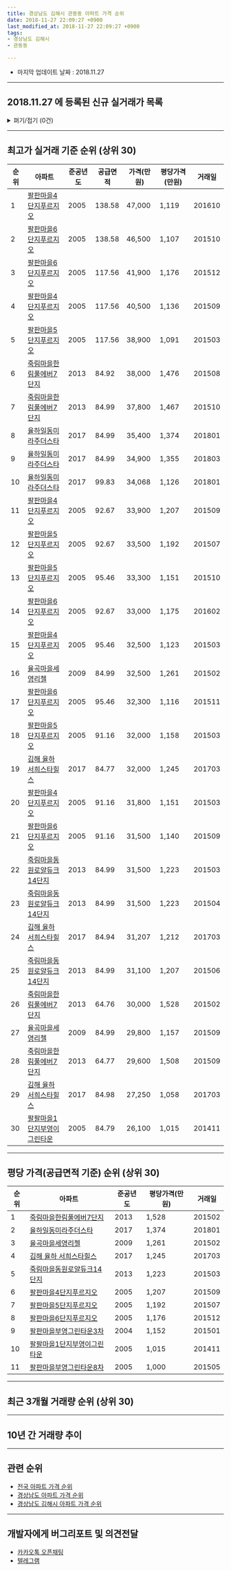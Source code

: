 ```yaml
---
title: 경상남도 김해시 관동동 아파트 가격 순위
date: 2018-11-27 22:09:27 +0900
last_modified_at: 2018-11-27 22:09:27 +0900
tags:
- 경상남도 김해시
- 관동동

---
```


* 마지막 업데이트 날짜 : 2018.11.27

---

## 2018.11.27 에 등록된 신규 실거래가 목록

<details>
<summary>펴기/접기 (0건)</summary>
<div markdown="1">

|아파트|준공년도|공급면적|가격(만원)|평당가격(만원)|거래일|
|---|---|---|---|---|---|
|없음||||||


</div>
</details>

---

## 최고가 실거래 기준 순위 (상위 30)


|순위|아파트|준공년도|공급면적|가격(만원)|평당가격(만원)|거래일|
|---|---|---|---|---|---|---|
|1|[팔판마을4단지푸르지오](https://search.naver.com/search.naver?query=%EA%B2%BD%EC%83%81%EB%82%A8%EB%8F%84+%EA%B9%80%ED%95%B4%EC%8B%9C+%EA%B4%80%EB%8F%99%EB%8F%99+%ED%8C%94%ED%8C%90%EB%A7%88%EC%9D%844%EB%8B%A8%EC%A7%80%ED%91%B8%EB%A5%B4%EC%A7%80%EC%98%A4)|2005|138.58|47,000|1,119|201610|
|2|[팔판마을6단지푸르지오](https://search.naver.com/search.naver?query=%EA%B2%BD%EC%83%81%EB%82%A8%EB%8F%84+%EA%B9%80%ED%95%B4%EC%8B%9C+%EA%B4%80%EB%8F%99%EB%8F%99+%ED%8C%94%ED%8C%90%EB%A7%88%EC%9D%846%EB%8B%A8%EC%A7%80%ED%91%B8%EB%A5%B4%EC%A7%80%EC%98%A4)|2005|138.58|46,500|1,107|201510|
|3|[팔판마을6단지푸르지오](https://search.naver.com/search.naver?query=%EA%B2%BD%EC%83%81%EB%82%A8%EB%8F%84+%EA%B9%80%ED%95%B4%EC%8B%9C+%EA%B4%80%EB%8F%99%EB%8F%99+%ED%8C%94%ED%8C%90%EB%A7%88%EC%9D%846%EB%8B%A8%EC%A7%80%ED%91%B8%EB%A5%B4%EC%A7%80%EC%98%A4)|2005|117.56|41,900|1,176|201512|
|4|[팔판마을4단지푸르지오](https://search.naver.com/search.naver?query=%EA%B2%BD%EC%83%81%EB%82%A8%EB%8F%84+%EA%B9%80%ED%95%B4%EC%8B%9C+%EA%B4%80%EB%8F%99%EB%8F%99+%ED%8C%94%ED%8C%90%EB%A7%88%EC%9D%844%EB%8B%A8%EC%A7%80%ED%91%B8%EB%A5%B4%EC%A7%80%EC%98%A4)|2005|117.56|40,500|1,136|201509|
|5|[팔판마을5단지푸르지오](https://search.naver.com/search.naver?query=%EA%B2%BD%EC%83%81%EB%82%A8%EB%8F%84+%EA%B9%80%ED%95%B4%EC%8B%9C+%EA%B4%80%EB%8F%99%EB%8F%99+%ED%8C%94%ED%8C%90%EB%A7%88%EC%9D%845%EB%8B%A8%EC%A7%80%ED%91%B8%EB%A5%B4%EC%A7%80%EC%98%A4)|2005|117.56|38,900|1,091|201503|
|6|[죽림마을한림풀에버7단지](https://search.naver.com/search.naver?query=%EA%B2%BD%EC%83%81%EB%82%A8%EB%8F%84+%EA%B9%80%ED%95%B4%EC%8B%9C+%EA%B4%80%EB%8F%99%EB%8F%99+%EC%A3%BD%EB%A6%BC%EB%A7%88%EC%9D%84%ED%95%9C%EB%A6%BC%ED%92%80%EC%97%90%EB%B2%847%EB%8B%A8%EC%A7%80)|2013|84.92|38,000|1,476|201508|
|7|[죽림마을한림풀에버7단지](https://search.naver.com/search.naver?query=%EA%B2%BD%EC%83%81%EB%82%A8%EB%8F%84+%EA%B9%80%ED%95%B4%EC%8B%9C+%EA%B4%80%EB%8F%99%EB%8F%99+%EC%A3%BD%EB%A6%BC%EB%A7%88%EC%9D%84%ED%95%9C%EB%A6%BC%ED%92%80%EC%97%90%EB%B2%847%EB%8B%A8%EC%A7%80)|2013|84.99|37,800|1,467|201510|
|8|[율하일동미라주더스타](https://search.naver.com/search.naver?query=%EA%B2%BD%EC%83%81%EB%82%A8%EB%8F%84+%EA%B9%80%ED%95%B4%EC%8B%9C+%EA%B4%80%EB%8F%99%EB%8F%99+%EC%9C%A8%ED%95%98%EC%9D%BC%EB%8F%99%EB%AF%B8%EB%9D%BC%EC%A3%BC%EB%8D%94%EC%8A%A4%ED%83%80)|2017|84.99|35,400|1,374|201801|
|9|[율하일동미라주더스타](https://search.naver.com/search.naver?query=%EA%B2%BD%EC%83%81%EB%82%A8%EB%8F%84+%EA%B9%80%ED%95%B4%EC%8B%9C+%EA%B4%80%EB%8F%99%EB%8F%99+%EC%9C%A8%ED%95%98%EC%9D%BC%EB%8F%99%EB%AF%B8%EB%9D%BC%EC%A3%BC%EB%8D%94%EC%8A%A4%ED%83%80)|2017|84.99|34,900|1,355|201803|
|10|[율하일동미라주더스타](https://search.naver.com/search.naver?query=%EA%B2%BD%EC%83%81%EB%82%A8%EB%8F%84+%EA%B9%80%ED%95%B4%EC%8B%9C+%EA%B4%80%EB%8F%99%EB%8F%99+%EC%9C%A8%ED%95%98%EC%9D%BC%EB%8F%99%EB%AF%B8%EB%9D%BC%EC%A3%BC%EB%8D%94%EC%8A%A4%ED%83%80)|2017|99.83|34,068|1,126|201801|
|11|[팔판마을4단지푸르지오](https://search.naver.com/search.naver?query=%EA%B2%BD%EC%83%81%EB%82%A8%EB%8F%84+%EA%B9%80%ED%95%B4%EC%8B%9C+%EA%B4%80%EB%8F%99%EB%8F%99+%ED%8C%94%ED%8C%90%EB%A7%88%EC%9D%844%EB%8B%A8%EC%A7%80%ED%91%B8%EB%A5%B4%EC%A7%80%EC%98%A4)|2005|92.67|33,900|1,207|201509|
|12|[팔판마을5단지푸르지오](https://search.naver.com/search.naver?query=%EA%B2%BD%EC%83%81%EB%82%A8%EB%8F%84+%EA%B9%80%ED%95%B4%EC%8B%9C+%EA%B4%80%EB%8F%99%EB%8F%99+%ED%8C%94%ED%8C%90%EB%A7%88%EC%9D%845%EB%8B%A8%EC%A7%80%ED%91%B8%EB%A5%B4%EC%A7%80%EC%98%A4)|2005|92.67|33,500|1,192|201507|
|13|[팔판마을5단지푸르지오](https://search.naver.com/search.naver?query=%EA%B2%BD%EC%83%81%EB%82%A8%EB%8F%84+%EA%B9%80%ED%95%B4%EC%8B%9C+%EA%B4%80%EB%8F%99%EB%8F%99+%ED%8C%94%ED%8C%90%EB%A7%88%EC%9D%845%EB%8B%A8%EC%A7%80%ED%91%B8%EB%A5%B4%EC%A7%80%EC%98%A4)|2005|95.46|33,300|1,151|201510|
|14|[팔판마을6단지푸르지오](https://search.naver.com/search.naver?query=%EA%B2%BD%EC%83%81%EB%82%A8%EB%8F%84+%EA%B9%80%ED%95%B4%EC%8B%9C+%EA%B4%80%EB%8F%99%EB%8F%99+%ED%8C%94%ED%8C%90%EB%A7%88%EC%9D%846%EB%8B%A8%EC%A7%80%ED%91%B8%EB%A5%B4%EC%A7%80%EC%98%A4)|2005|92.67|33,000|1,175|201602|
|15|[팔판마을4단지푸르지오](https://search.naver.com/search.naver?query=%EA%B2%BD%EC%83%81%EB%82%A8%EB%8F%84+%EA%B9%80%ED%95%B4%EC%8B%9C+%EA%B4%80%EB%8F%99%EB%8F%99+%ED%8C%94%ED%8C%90%EB%A7%88%EC%9D%844%EB%8B%A8%EC%A7%80%ED%91%B8%EB%A5%B4%EC%A7%80%EC%98%A4)|2005|95.46|32,500|1,123|201503|
|16|[율곡마을세영리첼](https://search.naver.com/search.naver?query=%EA%B2%BD%EC%83%81%EB%82%A8%EB%8F%84+%EA%B9%80%ED%95%B4%EC%8B%9C+%EA%B4%80%EB%8F%99%EB%8F%99+%EC%9C%A8%EA%B3%A1%EB%A7%88%EC%9D%84%EC%84%B8%EC%98%81%EB%A6%AC%EC%B2%BC)|2009|84.99|32,500|1,261|201502|
|17|[팔판마을6단지푸르지오](https://search.naver.com/search.naver?query=%EA%B2%BD%EC%83%81%EB%82%A8%EB%8F%84+%EA%B9%80%ED%95%B4%EC%8B%9C+%EA%B4%80%EB%8F%99%EB%8F%99+%ED%8C%94%ED%8C%90%EB%A7%88%EC%9D%846%EB%8B%A8%EC%A7%80%ED%91%B8%EB%A5%B4%EC%A7%80%EC%98%A4)|2005|95.46|32,300|1,116|201511|
|18|[팔판마을5단지푸르지오](https://search.naver.com/search.naver?query=%EA%B2%BD%EC%83%81%EB%82%A8%EB%8F%84+%EA%B9%80%ED%95%B4%EC%8B%9C+%EA%B4%80%EB%8F%99%EB%8F%99+%ED%8C%94%ED%8C%90%EB%A7%88%EC%9D%845%EB%8B%A8%EC%A7%80%ED%91%B8%EB%A5%B4%EC%A7%80%EC%98%A4)|2005|91.16|32,000|1,158|201503|
|19|[김해 율하 서희스타힐스](https://search.naver.com/search.naver?query=%EA%B2%BD%EC%83%81%EB%82%A8%EB%8F%84+%EA%B9%80%ED%95%B4%EC%8B%9C+%EA%B4%80%EB%8F%99%EB%8F%99+%EA%B9%80%ED%95%B4+%EC%9C%A8%ED%95%98+%EC%84%9C%ED%9D%AC%EC%8A%A4%ED%83%80%ED%9E%90%EC%8A%A4)|2017|84.77|32,000|1,245|201703|
|20|[팔판마을4단지푸르지오](https://search.naver.com/search.naver?query=%EA%B2%BD%EC%83%81%EB%82%A8%EB%8F%84+%EA%B9%80%ED%95%B4%EC%8B%9C+%EA%B4%80%EB%8F%99%EB%8F%99+%ED%8C%94%ED%8C%90%EB%A7%88%EC%9D%844%EB%8B%A8%EC%A7%80%ED%91%B8%EB%A5%B4%EC%A7%80%EC%98%A4)|2005|91.16|31,800|1,151|201503|
|21|[팔판마을6단지푸르지오](https://search.naver.com/search.naver?query=%EA%B2%BD%EC%83%81%EB%82%A8%EB%8F%84+%EA%B9%80%ED%95%B4%EC%8B%9C+%EA%B4%80%EB%8F%99%EB%8F%99+%ED%8C%94%ED%8C%90%EB%A7%88%EC%9D%846%EB%8B%A8%EC%A7%80%ED%91%B8%EB%A5%B4%EC%A7%80%EC%98%A4)|2005|91.16|31,500|1,140|201509|
|22|[죽림마을동원로얄듀크14단지](https://search.naver.com/search.naver?query=%EA%B2%BD%EC%83%81%EB%82%A8%EB%8F%84+%EA%B9%80%ED%95%B4%EC%8B%9C+%EA%B4%80%EB%8F%99%EB%8F%99+%EC%A3%BD%EB%A6%BC%EB%A7%88%EC%9D%84%EB%8F%99%EC%9B%90%EB%A1%9C%EC%96%84%EB%93%80%ED%81%AC14%EB%8B%A8%EC%A7%80)|2013|84.99|31,500|1,223|201503|
|23|[죽림마을동원로얄듀크14단지](https://search.naver.com/search.naver?query=%EA%B2%BD%EC%83%81%EB%82%A8%EB%8F%84+%EA%B9%80%ED%95%B4%EC%8B%9C+%EA%B4%80%EB%8F%99%EB%8F%99+%EC%A3%BD%EB%A6%BC%EB%A7%88%EC%9D%84%EB%8F%99%EC%9B%90%EB%A1%9C%EC%96%84%EB%93%80%ED%81%AC14%EB%8B%A8%EC%A7%80)|2013|84.99|31,500|1,223|201504|
|24|[김해 율하 서희스타힐스](https://search.naver.com/search.naver?query=%EA%B2%BD%EC%83%81%EB%82%A8%EB%8F%84+%EA%B9%80%ED%95%B4%EC%8B%9C+%EA%B4%80%EB%8F%99%EB%8F%99+%EA%B9%80%ED%95%B4+%EC%9C%A8%ED%95%98+%EC%84%9C%ED%9D%AC%EC%8A%A4%ED%83%80%ED%9E%90%EC%8A%A4)|2017|84.94|31,207|1,212|201703|
|25|[죽림마을동원로얄듀크14단지](https://search.naver.com/search.naver?query=%EA%B2%BD%EC%83%81%EB%82%A8%EB%8F%84+%EA%B9%80%ED%95%B4%EC%8B%9C+%EA%B4%80%EB%8F%99%EB%8F%99+%EC%A3%BD%EB%A6%BC%EB%A7%88%EC%9D%84%EB%8F%99%EC%9B%90%EB%A1%9C%EC%96%84%EB%93%80%ED%81%AC14%EB%8B%A8%EC%A7%80)|2013|84.99|31,100|1,207|201506|
|26|[죽림마을한림풀에버7단지](https://search.naver.com/search.naver?query=%EA%B2%BD%EC%83%81%EB%82%A8%EB%8F%84+%EA%B9%80%ED%95%B4%EC%8B%9C+%EA%B4%80%EB%8F%99%EB%8F%99+%EC%A3%BD%EB%A6%BC%EB%A7%88%EC%9D%84%ED%95%9C%EB%A6%BC%ED%92%80%EC%97%90%EB%B2%847%EB%8B%A8%EC%A7%80)|2013|64.76|30,000|1,528|201502|
|27|[율곡마을세영리첼](https://search.naver.com/search.naver?query=%EA%B2%BD%EC%83%81%EB%82%A8%EB%8F%84+%EA%B9%80%ED%95%B4%EC%8B%9C+%EA%B4%80%EB%8F%99%EB%8F%99+%EC%9C%A8%EA%B3%A1%EB%A7%88%EC%9D%84%EC%84%B8%EC%98%81%EB%A6%AC%EC%B2%BC)|2009|84.99|29,800|1,157|201509|
|28|[죽림마을한림풀에버7단지](https://search.naver.com/search.naver?query=%EA%B2%BD%EC%83%81%EB%82%A8%EB%8F%84+%EA%B9%80%ED%95%B4%EC%8B%9C+%EA%B4%80%EB%8F%99%EB%8F%99+%EC%A3%BD%EB%A6%BC%EB%A7%88%EC%9D%84%ED%95%9C%EB%A6%BC%ED%92%80%EC%97%90%EB%B2%847%EB%8B%A8%EC%A7%80)|2013|64.77|29,600|1,508|201509|
|29|[김해 율하 서희스타힐스](https://search.naver.com/search.naver?query=%EA%B2%BD%EC%83%81%EB%82%A8%EB%8F%84+%EA%B9%80%ED%95%B4%EC%8B%9C+%EA%B4%80%EB%8F%99%EB%8F%99+%EA%B9%80%ED%95%B4+%EC%9C%A8%ED%95%98+%EC%84%9C%ED%9D%AC%EC%8A%A4%ED%83%80%ED%9E%90%EC%8A%A4)|2017|84.98|27,250|1,058|201703|
|30|[팔팔마을1단지부영이그린타운](https://search.naver.com/search.naver?query=%EA%B2%BD%EC%83%81%EB%82%A8%EB%8F%84+%EA%B9%80%ED%95%B4%EC%8B%9C+%EA%B4%80%EB%8F%99%EB%8F%99+%ED%8C%94%ED%8C%94%EB%A7%88%EC%9D%841%EB%8B%A8%EC%A7%80%EB%B6%80%EC%98%81%EC%9D%B4%EA%B7%B8%EB%A6%B0%ED%83%80%EC%9A%B4)|2005|84.79|26,100|1,015|201411|


---

## 평당 가격(공급면적 기준) 순위 (상위 30)


|순위|아파트|준공년도|평당가격(만원)|거래일|
|---|---|---|---|---|
|1|[죽림마을한림풀에버7단지](https://search.naver.com/search.naver?query=%EA%B2%BD%EC%83%81%EB%82%A8%EB%8F%84+%EA%B9%80%ED%95%B4%EC%8B%9C+%EA%B4%80%EB%8F%99%EB%8F%99+%EC%A3%BD%EB%A6%BC%EB%A7%88%EC%9D%84%ED%95%9C%EB%A6%BC%ED%92%80%EC%97%90%EB%B2%847%EB%8B%A8%EC%A7%80)|2013|1,528|201502|
|2|[율하일동미라주더스타](https://search.naver.com/search.naver?query=%EA%B2%BD%EC%83%81%EB%82%A8%EB%8F%84+%EA%B9%80%ED%95%B4%EC%8B%9C+%EA%B4%80%EB%8F%99%EB%8F%99+%EC%9C%A8%ED%95%98%EC%9D%BC%EB%8F%99%EB%AF%B8%EB%9D%BC%EC%A3%BC%EB%8D%94%EC%8A%A4%ED%83%80)|2017|1,374|201801|
|3|[율곡마을세영리첼](https://search.naver.com/search.naver?query=%EA%B2%BD%EC%83%81%EB%82%A8%EB%8F%84+%EA%B9%80%ED%95%B4%EC%8B%9C+%EA%B4%80%EB%8F%99%EB%8F%99+%EC%9C%A8%EA%B3%A1%EB%A7%88%EC%9D%84%EC%84%B8%EC%98%81%EB%A6%AC%EC%B2%BC)|2009|1,261|201502|
|4|[김해 율하 서희스타힐스](https://search.naver.com/search.naver?query=%EA%B2%BD%EC%83%81%EB%82%A8%EB%8F%84+%EA%B9%80%ED%95%B4%EC%8B%9C+%EA%B4%80%EB%8F%99%EB%8F%99+%EA%B9%80%ED%95%B4+%EC%9C%A8%ED%95%98+%EC%84%9C%ED%9D%AC%EC%8A%A4%ED%83%80%ED%9E%90%EC%8A%A4)|2017|1,245|201703|
|5|[죽림마을동원로얄듀크14단지](https://search.naver.com/search.naver?query=%EA%B2%BD%EC%83%81%EB%82%A8%EB%8F%84+%EA%B9%80%ED%95%B4%EC%8B%9C+%EA%B4%80%EB%8F%99%EB%8F%99+%EC%A3%BD%EB%A6%BC%EB%A7%88%EC%9D%84%EB%8F%99%EC%9B%90%EB%A1%9C%EC%96%84%EB%93%80%ED%81%AC14%EB%8B%A8%EC%A7%80)|2013|1,223|201503|
|6|[팔판마을4단지푸르지오](https://search.naver.com/search.naver?query=%EA%B2%BD%EC%83%81%EB%82%A8%EB%8F%84+%EA%B9%80%ED%95%B4%EC%8B%9C+%EA%B4%80%EB%8F%99%EB%8F%99+%ED%8C%94%ED%8C%90%EB%A7%88%EC%9D%844%EB%8B%A8%EC%A7%80%ED%91%B8%EB%A5%B4%EC%A7%80%EC%98%A4)|2005|1,207|201509|
|7|[팔판마을5단지푸르지오](https://search.naver.com/search.naver?query=%EA%B2%BD%EC%83%81%EB%82%A8%EB%8F%84+%EA%B9%80%ED%95%B4%EC%8B%9C+%EA%B4%80%EB%8F%99%EB%8F%99+%ED%8C%94%ED%8C%90%EB%A7%88%EC%9D%845%EB%8B%A8%EC%A7%80%ED%91%B8%EB%A5%B4%EC%A7%80%EC%98%A4)|2005|1,192|201507|
|8|[팔판마을6단지푸르지오](https://search.naver.com/search.naver?query=%EA%B2%BD%EC%83%81%EB%82%A8%EB%8F%84+%EA%B9%80%ED%95%B4%EC%8B%9C+%EA%B4%80%EB%8F%99%EB%8F%99+%ED%8C%94%ED%8C%90%EB%A7%88%EC%9D%846%EB%8B%A8%EC%A7%80%ED%91%B8%EB%A5%B4%EC%A7%80%EC%98%A4)|2005|1,176|201512|
|9|[팔판마을부영그린타운3차](https://search.naver.com/search.naver?query=%EA%B2%BD%EC%83%81%EB%82%A8%EB%8F%84+%EA%B9%80%ED%95%B4%EC%8B%9C+%EA%B4%80%EB%8F%99%EB%8F%99+%ED%8C%94%ED%8C%90%EB%A7%88%EC%9D%84%EB%B6%80%EC%98%81%EA%B7%B8%EB%A6%B0%ED%83%80%EC%9A%B43%EC%B0%A8)|2004|1,152|201501|
|10|[팔팔마을1단지부영이그린타운](https://search.naver.com/search.naver?query=%EA%B2%BD%EC%83%81%EB%82%A8%EB%8F%84+%EA%B9%80%ED%95%B4%EC%8B%9C+%EA%B4%80%EB%8F%99%EB%8F%99+%ED%8C%94%ED%8C%94%EB%A7%88%EC%9D%841%EB%8B%A8%EC%A7%80%EB%B6%80%EC%98%81%EC%9D%B4%EA%B7%B8%EB%A6%B0%ED%83%80%EC%9A%B4)|2005|1,015|201411|
|11|[팔판마을부영그린타운8차](https://search.naver.com/search.naver?query=%EA%B2%BD%EC%83%81%EB%82%A8%EB%8F%84+%EA%B9%80%ED%95%B4%EC%8B%9C+%EA%B4%80%EB%8F%99%EB%8F%99+%ED%8C%94%ED%8C%90%EB%A7%88%EC%9D%84%EB%B6%80%EC%98%81%EA%B7%B8%EB%A6%B0%ED%83%80%EC%9A%B48%EC%B0%A8)|2005|1,000|201505|


---

## 최근 3개월 거래량 순위 (상위 30)


<div style="width:100%;">
    <canvas id="deal_count_ranking" height="143"></canvas>
</div>


<script>
new Chart(document.getElementById("deal_count_ranking"), {
    type: 'horizontalBar',
    data: {
        labels: ['팔판마을부영그린타운3차', '죽림마을한림풀에버7단지', '죽림마을동원로얄듀크14단지', '팔팔마을1단지부영이그린타운', '김해 율하 서희스타힐스', '팔판마을6단지푸르지오', '팔판마을4단지푸르지오', '팔판마을부영그린타운8차', '팔판마을5단지푸르지오', '율곡마을세영리첼', '율하일동미라주더스타'],
        datasets: [{
            label: '실거래 수',
            data: [15, 14, 5, 4, 4, 2, 2, 1, 1, 1, 1],
            borderColor: "rgba(255, 0, 128, 1)",
            backgroundColor: "rgba(255, 0, 128, 0.5)",
            fill: false,
        }]
    },
    options: {
        responsive: true,
        title: {
            display: true,
            text: '최근 3개월 거래량 순위'
        },
        tooltips: {
            mode: 'index',
            intersect: false,
            callbacks: {
                title: function(tooltipItems, data) {
                    return "실거래 수:";
                },
                label: function(tooltipItem, data) {
                    return data.labels[tooltipItem.index] + ": " + tooltipItem.xLabel;
                }
            }
        },
        hover: {
            mode: 'nearest',
            intersect: true
        },
        scales: {
            xAxes: [{
                display: true,
                scaleLabel: {
                    display: true,
                    labelString: '실거래 수'
                },
                ticks: {
                    suggestedMin: 0,
                }
            }],
            yAxes: [{
                display: true,
                ticks: {
                    autoSkip: false,
                    callback: function(value, index, values) {
                        if (value.length > 10)
                            return value.substr(0, 8) + "...";
                        else
                            return value;
                    }
                },
                scaleLabel: {
                    display: false,
                }
            }]
        }
    }
});

</script>


---

## 10년 간 거래량 추이


<div style="width:100%;">
    <canvas id="deal_progress" height="300"></canvas>
</div>

<script>
new Chart(document.getElementById("deal_progress"), {
    type: 'line',
    data: {
        labels: ['200811','200812','200901','200902','200903','200904','200905','200906','200907','200908','200909','200910','200911','200912','201001','201002','201003','201004','201005','201006','201007','201008','201009','201010','201011','201012','201101','201102','201103','201104','201105','201106','201107','201108','201109','201110','201111','201112','201201','201202','201203','201204','201205','201206','201207','201208','201209','201210','201211','201212','201301','201302','201303','201304','201305','201306','201307','201308','201309','201310','201311','201312','201401','201402','201403','201404','201405','201406','201407','201408','201409','201410','201411','201412','201501','201502','201503','201504','201505','201506','201507','201508','201509','201510','201511','201512','201601','201602','201603','201604','201605','201606','201607','201608','201609','201610','201611','201612','201701','201702','201703','201704','201705','201706','201707','201708','201709','201710','201711','201712','201801','201802','201803','201804','201805','201806','201807','201808','201809','201810','201811'],
        datasets: [{
            label: '실거래 수',
            pointRadius: 1,
            data: [14, 6, 59, 17, 22, 29, 30, 29, 30, 32, 48, 31, 30, 37, 55, 58, 63, 73, 62, 38, 51, 65, 59, 65, 71, 66, 59, 46, 44, 29, 35, 28, 21, 34, 26, 19, 21, 20, 7, 29, 27, 20, 17, 16, 19, 15, 27, 27, 27, 27, 23, 28, 53, 35, 44, 31, 34, 28, 43, 83, 58, 45, 50, 63, 61, 57, 35, 32, 43, 38, 44, 53, 31, 34, 39, 20, 46, 36, 35, 29, 29, 34, 32, 46, 37, 26, 17, 22, 25, 27, 17, 19, 40, 29, 26, 39, 31, 15, 14, 28, 29, 22, 16, 20, 29, 25, 23, 20, 22, 22, 31, 16, 30, 14, 15, 22, 13, 21, 23, 20, 7],
            borderColor: "rgba(255, 201, 14, 1)",
            backgroundColor: "rgba(255, 201, 14, 0.5)",
            fill: true,
        }]
    },
    options: {
        responsive: true,
        title: {
            display: true,
            text: '10년간 거래량 추이'
        },
        tooltips: {
            mode: 'index',
            intersect: false,
        },
        hover: {
            mode: 'nearest',
            intersect: true
        },
        scales: {
            xAxes: [{
                display: true,
                scaleLabel: {
                    display: true,
                    labelString: '년/월'
                }
            }],
            yAxes: [{
                display: true,
                ticks: {
                    suggestedMin: 0,
                },
                scaleLabel: {
                    display: true,
                    labelString: '실거래 수'
                }
            }]
        }
    }
});

</script>


---

## 관련 순위

- [전국 아파트 가격 순위](https://inasie.github.io/apt-ranking/전국)
- [경상남도 아파트 가격 순위](https://inasie.github.io/apt-ranking/경상남도)
- [경상남도 김해시 아파트 가격 순위](https://inasie.github.io/apt-ranking/경상남도-김해시)


---

## 개발자에게 버그리포트 및 의견전달

- [카카오톡 오픈채팅](https://open.kakao.com/o/gLJUAP4)
- [텔레그램](https://t.me/inasie)

